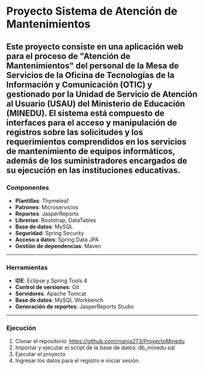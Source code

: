# Proyecto Sistema de Atención de Mantenimientos
Este proyecto consiste en una aplicación web para el proceso de "Atención de Mantenimientos" del personal de la Mesa de Servicios de la Oficina de Tecnologías de la Información y Comunicación (OTIC) y gestionado por la Unidad de Servicio de Atención al Usuario (USAU) del Ministerio de Educación (MINEDU). El sistema está compuesto de interfaces para el acceso y manipulación de registros sobre las solicitudes y los requerimientos comprendidos en los servicios de mantenimiento de equipos informáticos, además de los suministradores encargados de su ejecución en las instituciones educativas.
---
### Componentes

- **Plantillas**: Thymeleaf
- **Patrones**: Microservicios
- **Reportes**: JasperReports
- **Librerías**: Bootstrap, DataTables
- **Base de datos**: MySQL
- **Seguridad**: Spring Security
- **Acceso a datos**: Spring Data JPA
- **Gestión de dependencias**: Maven
---
### Herramientas
- **IDE**: Eclipse y Spring Tools 4
- **Control de versiones**: Git
- **Servidores**: Apache Tomcat
- **Base de datos**: MySQL Workbench
- **Generación de reportes**: JasperReports Studio
---
### Ejecución
1. Clonar el repositorio: https://github.com/niania273/ProyectoMinedu
2. Importar y ejecutar el script de la base de datos: db_minedu.sql
3. Ejecutar el proyecto
4. Ingresar los datos para el registro e iniciar sesión. 

